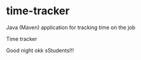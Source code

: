 # time-tracker
Java (Maven) application for tracking time on the job

Time tracker

Good night okk sStudents!!!
